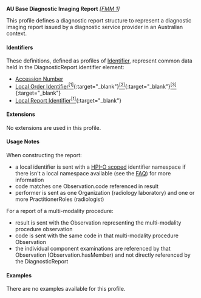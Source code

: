 **AU Base Diagnostic Imaging Report** *[[FMM 1](guidance.html)]*

This profile defines a diagnostic report structure to represent a diagnostic imaging report issued by a diagnostic service provider in an Australian context.


#### Identifiers
These definitions, defined as profiles of [Identifier](http://hl7.org/fhir/R4/datatypes.html#Identifier), represent common data held in the DiagnosticReport.identifier element:
* [Accession Number](StructureDefinition-au-accessionnumber.html)
* [Local Order Identifier](StructureDefinition-au-localorderidentifier.html)[<sup>[1]</sup>](http://ns.electronichealth.net.au/id/hpio-scoped/order/1.0/index.html){:target="_blank"}[<sup>[2]</sup>](https://confluence.hl7australia.com/display/OOADRM20181/5+Observation+Ordering#id-5ObservationOrdering-5.4.1.2ORC-2Placerordernumber(EI)00216){:target="_blank"}[<sup>[3]</sup>](https://confluence.hl7australia.com/display/OOADRM20181/5+Observation+Ordering#id-5ObservationOrdering-5.4.1.3ORC-3Fillerordernumber(EI)00217){:target="_blank"}
* [Local Report Identifier](StructureDefinition-au-localreportidentifier.html)[<sup>[1]</sup>](http://ns.electronichealth.net.au/id/hpio-scoped/report/1.0/index.html){:target="_blank"}


#### Extensions

No extensions are used in this profile.


#### Usage Notes
When constructing the report:
<ul>
<li>a local identifier is sent with a <a href="http://ns.electronichealth.net.au/id/hpio-scoped/report/1.0/index.html">HPI-O scoped</a> identifier namespace if there isn't a local namespace available (see the <a href="https://github.com/AuDigitalHealth/ci-fhir-r4/wiki/Frequently-Asked-Questions">FAQ</a>) for more information</li>
<li>code matches one Observation.code referenced in result</li>
<li>performer is sent as one Organization (radiology laboratory) and one or more PractitionerRoles (radiologist)</li></ul>

For a report of a multi-modality procedure:
<ul>
<li>result is sent with the Observation representing the multi-modality procedure observation</li>  
<li>code is sent with the same code in that multi-modality procedure Observation</li>  
<li>the individual component examinations are referenced by that Observation (Observation.hasMember) and not directly referenced by the DiagnosticReport</li>  
</ul>


#### Examples

There are no examples available for this profile.